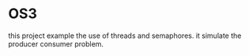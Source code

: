 # OS3
this project example the use of threads and semaphores.
it simulate the producer consumer problem.
